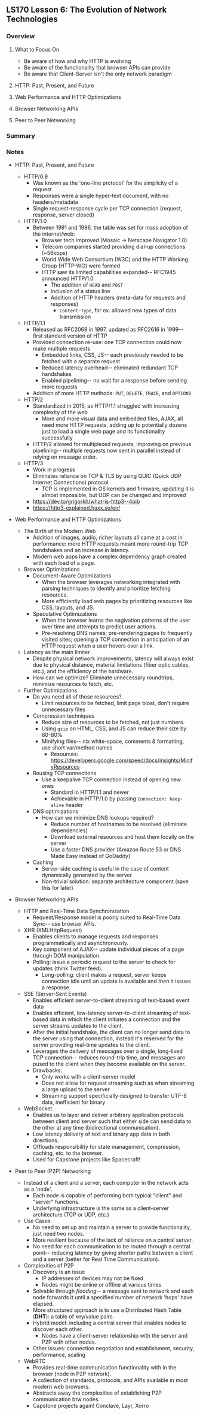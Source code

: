 ## LS170 Lesson 6: The Evolution of Network Technologies



### Overview

1. What to Focus On

   * Be aware of how and why HTTP is evolving
   * Be aware of the functionality that browser APIs can provide
   * Be aware that Client-Server isn't the only network paradigm

2. HTTP: Past, Present, and Future

3. Web Performance and HTTP Optimizations

4. Browser Networking APIs

5. Peer to Peer Networking

   

### Summary



### Notes

* HTTP: Past, Present, and Future
  * HTTP/0.9
    * Was known as the 'one-line protocol' for the simplicity of a request
    * Responses were a single hyper-text document, with no headers/metadata
    * Single request-response cycle per TCP connection (request, response, server closed)
  * HTTP/1.0
    * Between 1991 and 1996, the table was set for mass adoption of the internet/web:
      * Browser tech improved (Mosaic -> Netscape Navigator 1.0)
      * Telecom companies started providing dial-up connections (~56kbps)
      * World Wide Web Consortium (W3C) and the HTTP Working Group (HTTP-WG) were formed
      * HTTP saw its limited capabilities expanded-- RFC1945 announced HTTP/1.0
        * The addition of `HEAD` and `POST`
        * Inclusion of a status line
        * Addition of HTTP headers (meta-data for requests and responses)
          * `Content-Type`, for ex. allowed new types of data transmission
  * HTTP/1.1
    * Released as RFC2068 in 1997, updated as RFC2616 in 1999-- first standard version of HTTP
    * Provided connection re-use: one TCP connection could now make multiple requests
      * Embedded links, CSS, JS-- each previously needed to be fetched with a separate request
      * Reduced latency overhead-- eliminated redundant TCP handshakes
      * Enabled pipelining-- no wait for a response before sending more requests
    * Addition of more HTTP methods: `PUT`, `DELETE`, `TRACE`, and `OPTIONS`
  * HTTP/2
    * Standardized in 2015, as HTTP/1.1 struggled with increasing complexity of the web
      * More and more visual data and embedded files, AJAX, all need more HTTP requests, adding up to potentially dozens just to load a single web page and its functionality successfully
    * HTTP/2 allowed for multiplexed requests, improving on previous pipelining-- multiple requests now sent in parallel instead of relying on message order.
  * HTTP/3
    * Work in progress
    * Eliminates reliance on TCP & TLS by using QUIC (Quick UDP Internet Connections) protocol
      * TCP is implemented in OS kernels and firmware, updating it is almost impossible, but UDP can be changed and improved
    * https://dev.to/grigorkh/what-is-http3--4pib
    * https://http3-explained.haxx.se/en/

* Web Performance and HTTP Optimizations
  * The Birth of the Modern Web
    * Addition of images, audio, richer layouts all came at a cost in performance: more HTTP requests meant more round-trip TCP handshakes and an increase in latency.
    * Modern web apps have a complex dependency graph created with each load of a page.
  * Browser Optimizations
    * Document-Aware Optimizations
      * When the browser leverages networking integrated with parsing techniques to identify and prioritize fetching resources.
      * More efficiently load web pages by prioritizing resources like CSS, layouts, and JS.
    * Speculative Optimizations
      * When the browser learns the nagivation patterns of the user over time and attempts to predict user actions.
      * Pre-resolving DNS names; pre-rendering pages to frequently visited sites; opening a TCP connection in anticipation of an HTTP request when a user hovers over a link.
  * Latency as the main limiter
    * Despite physical network improvements, latency will always exist due to physical distance, material limitations (fiber optic cables, etc.), and the efficiency of the hardware.
    * How can we optimize? Eliminate unnecessary roundtrips, minimize resources to fetch, etc.
  * Further Optimizations
    * Do you need all of those resources?
      * Limit resources to be fetched, limit page bloat, don't require unnecessary files
    * Compression techniques
      * Reduce size of resources to be fetched, not just numbers.
      * Using `gzip` on HTML, CSS, and JS can reduce their size by 60-80%
      * Minifying files-- nix white-space, comments & formatting, use short var/method names
        * Resources: https://developers.google.com/speed/docs/insights/MinifyResources
    * Reusing TCP connections
      * Use a keepalive TCP connection instead of opening new ones 
        * Standard in HTTP/1.1 and newer
        * Achievable in HTTP/1.0 by passing `Connection: keep-alive` header
    * DNS optimizations
      * How can we minimize DNS lookups required?
        * Reduce number of hostnames to be resolved (eliminate dependencies)
        * Download external resources and host them locally on the server
        * Use a faster DNS provider (Amazon Route 53 or DNS Made Easy instead of GoDaddy)
    * Caching
      * Server-side caching is useful in the case of content dynamically generated by the server
      * Non-trivial solution: separate architecture component (save this for later)

* Browser Networking APIs
  * HTTP and Real-Time Data Synchronization
    * Request/Response model is poorly suited to Real-Time Data Sync-- use browser APIs.
  * XHR (XMLHttpRequest)
    * Enables clients to manage requests and responses programmatically and asynchronously.
    * Key component of AJAX-- update individual pieces of a page through DOM manipulation.
    * Polling: issue a periodic request to the server to check for updates (think Twitter feed).
      * Long-polling: client makes a request, server keeps connection idle until an update is available and *then* it issues a response.
  * SSE (Server-Sent Events)
    * Enables efficient server-to-client streaming of text-based event data
    * Enables efficient, low-latency server-to-client streaming of text-based data in which the client initiates a connection and the server streams updates to the client.
    * After the initial handshake, the client can no longer send data to the server using that connection, instead it's reserved for the server providing real-time updates to the client.
    * Leverages the delivery of messages over a single, long-lived TCP connection-- reduces round-trip time, and messages are pused to the client when they become available on the server.
    * Drawbacks:
      * Only works with a client-server model
      * Does not allow for request streaming such as when streaming a large upload to the server
      * Streaming support specificially designed to transfer UTF-8 data, inefficient for binary
  * WebSocket
    * Enables us to layer and deliver arbitrary application protocols between client and server such that either side can send data to the other at any time (bidirectional communication).
    * Low latency delivery of text and binary app data in both directions.
    * Offloads responsibility for state management, compression, caching, etc. to the browser.
    * Used for Capstone projects like Spacecraft!

* Peer to Peer (P2P) Networking
  * Instead of a client and a server, each computer in the network acts as a 'node'.
    * Each node is capable of performing both typical "client" and "server" functions.
    * Underlying infrastructure is the same as a client-server architecture (TCP or UDP, etc.)
  * Use Cases
    * No need to set up and maintain a server to provide functionality, just need two nodes.
    * More resilient because of the lack of reliance on a central server.
    * No need for each communication to be routed through a central point-- reducing latency by giving shorter paths between a client and a server (better for Real Time Communication).
  * Complexities of P2P
    * Discovery is an issue
      * IP addresses of devices may not be fixed
      * Nodes might be online or offline at various times
    * Solvable through *flooding*-- a message sent to network and each node forwards it until a specified number of network 'hops' have elapsed.
    * More structured approach is to use a Distributed Hash Table (**DHT**): a table of key/value pairs.
    * Hybrid model: including a central server that enables nodes to discover each other.
      * Nodes have a client-server relationship with the server and P2P with other nodes.
    * Other issues: connection negotiation and establishment, security, performance, scaling
  * WebRTC
    * Provides real-time communication functionality with in the browser (node in P2P network).
    * A collection of standards, protocols, and APIs available in most modern web browsers.
    * Abstracts away the complexities of establishing P2P communication btw nodes.
    * Capstone projects again! Conclave, Layr, Xorro